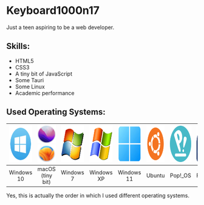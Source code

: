 # Keyboard1000n17
Just a teen aspiring to be a web developer.

## Skills:
- HTML5
- CSS3
- A tiny bit of JavaScript
- Some Tauri
- Some Linux
- Academic performance

## Used Operating Systems:
| <img src="./assets/Windows_10_logo.png" alt="Windows 10 logo" style="height: 96px" /> | <img src="./assets/macOS_Monterey.png" alt="macOS Monterey logo" style="height: 48px" /> <img src="./assets/macOS_Ventura.png" alt="macOS Ventura logo" style="height: 48px" />  | <img src="./assets/Windows_7_logo.png" alt="Windows 7 logo" style="height: 96px" /> | <img src="./assets/Windows_XP_logo.png" alt="Windows XP logo" style="height: 96px" /> | <img src="./assets/Windows_11_logo.png" alt="Windows 11 logo" style="height: 96px" /> | <img src="./assets/Ubuntu_logo.png" alt="Ubuntu logo" style="height: 96px" /> | <img src="./assets/Pop!_OS_logo.png" alt="Pop!_OS logo" style="height: 96px" /> | <img src="./assets/Fedora_logo.png" alt="Fedora logo" style="height: 96px" /> |
|:---:|:---:|:---:|:---:|:---:|:---:|:---:|:---:|
| Windows 10 | macOS (tiny bit) | Windows 7 | Windows XP | Windows 11 | Ubuntu | Pop!_OS | Fedora |

Yes, this is actually the order in which I used different operating systems.
